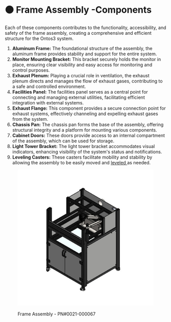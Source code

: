 # 🟤 Frame Assembly -Components

Each of these components contributes to the functionality, accessibility, and safety of the frame assembly, creating a comprehensive and efficient structure for the Ontos3 system.

1. **Aluminum Frame:** The foundational structure of the assembly, the aluminum frame provides stability and support for the entire system.
2. **Monitor Mounting Bracket:** This bracket securely holds the monitor in place, ensuring clear visibility and easy access for monitoring and control purposes.
3. **Exhaust Plenum:** Playing a crucial role in ventilation, the exhaust plenum directs and manages the flow of exhaust gases, contributing to a safe and controlled environment.
4. **Facilities Panel:** The facilities panel serves as a central point for connecting and managing external utilities, facilitating efficient integration with external systems.
5. **Exhaust Flange:** This component provides a secure connection point for exhaust systems, effectively channeling and expelling exhaust gases from the system.
6. **Chassis Pan:** The chassis pan forms the base of the assembly, offering structural integrity and a platform for mounting various components.
7. **Cabinet Doors:** These doors provide access to an internal compartment of the assembly, which can be used for storage.
8. **Light Tower Bracket:** The light tower bracket accommodates visual indicators, enhancing visibility of the system's status and notifications.
9. **Leveling Casters:** These casters facilitate mobility and stability by allowing the assembly to be easily moved and [leveled ](broken-reference)as needed.

<figure><img src="../../.gitbook/assets/image (1).png" alt=""><figcaption><p>Frame Assembly - PN#0021-000067</p></figcaption></figure>
